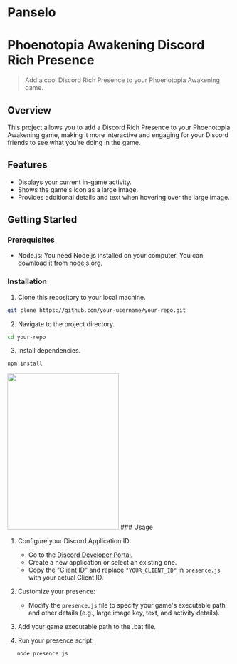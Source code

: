 # Panselo
# Phoenotopia Awakening Discord Rich Presence

> Add a cool Discord Rich Presence to your Phoenotopia Awakening game.

## Overview

This project allows you to add a Discord Rich Presence to your Phoenotopia Awakening game, making it more interactive and engaging for your Discord friends to see what you're doing in the game.

## Features

- Displays your current in-game activity.
- Shows the game's icon as a large image.
- Provides additional details and text when hovering over the large image.

## Getting Started

### Prerequisites

- Node.js: You need Node.js installed on your computer. You can download it from [nodejs.org](https://nodejs.org/).

### Installation

1. Clone this repository to your local machine.

```bash
git clone https://github.com/your-username/your-repo.git
```
2. Navigate to the project directory.
```bash
cd your-repo
```
3. Install dependencies.
```bash
npm install
```
<img src="https://steamuserimages-a.akamaihd.net/ugc/1858296860146518608/990079FC03D2BD3C3A1541F0EC2F6C944346AE08/?imw=1024&&ima=fit&impolicy=Letterbox&imcolor=%23000000&letterbox=false" style="width:250px; height:350px;">
### Usage

1. Configure your Discord Application ID:
   - Go to the [Discord Developer Portal](https://discord.com/developers/applications).
   - Create a new application or select an existing one.
   - Copy the "Client ID" and replace `"YOUR_CLIENT_ID"` in `presence.js` with your actual Client ID.

2. Customize your presence:
   - Modify the `presence.js` file to specify your game's executable path and other details (e.g., large image key, text, and activity details).

3. Add your game executable path to the .bat file.
 
4. Run your presence script:

```bash
   node presence.js
```
